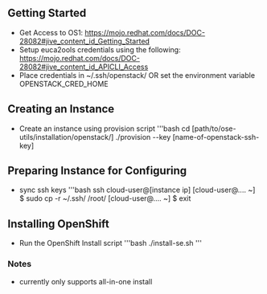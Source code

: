 ## Getting Started ##
 * Get Access to OS1: https://mojo.redhat.com/docs/DOC-28082#jive_content_id_Getting_Started
 * Setup euca2ools credentials using the following: https://mojo.redhat.com/docs/DOC-28082#jive_content_id_APICLI_Access
 * Place credentials in ~/.ssh/openstack/ OR set the environment variable OPENSTACK_CRED_HOME

## Creating an Instance ##
 * Create an instance using provision script
  '''bash
  cd [path/to/ose-utils/installation/openstack/]
  ./provision --key [name-of-openstack-ssh-key]

## Preparing Instance for Configuring ##
 * sync ssh keys
 '''bash
 ssh cloud-user@[instance ip]
 [cloud-user@.... ~] $ sudo cp -r ~/.ssh/ /root/
 [cloud-user@.... ~] $ exit

## Installing OpenShift ##
 * Run the OpenShift Install script
 '''bash
 ./install-se.sh
 '''

### Notes ###
- currently only supports all-in-one install
